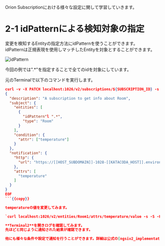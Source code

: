 Orion Subscriptionにおける様々な設定に関して学習していきます。


# 2-1 idPatternによる検知対象の指定

変更を検知するEntityの指定方法にidPatternを使うことができます。  
idPatternは正規表現を使用しマッチしたEntityを対象とすることができます。

![idPattern](./assets/3-6.png)

今回の例では".\*"を指定することで全てのidを対象にしています。

元のTerminalで以下のコマンドを実行します。

```json
curl -v -X PATCH localhost:1026/v2/subscriptions/${SUBSCRIPTION_ID} -s -S -H 'Content-Type: application/json' -d @- <<EOF
{
  "description": "A subscription to get info about Room",
  "subject": {
    "entities": [
      {
        "idPattern"l ".*",
        "type": "Room"
      }
    ],
    "condition": {
      "attr": ["temperature"]
    }
  },
  "notification": {
    "http": {
      "url": "https://[[HOST_SUBDOMAIN]]-1028-[[KATACODA_HOST]].environments.katacoda.com/accumulate"
    },
    "attrs": [
      "temperature"
    ]
  }
}
EOF
```{{copy}}

temperatureの値を変更してみます。

`curl localhost:1026/v2/entities/Room1/attrs/temperature/value -s -S -H 'Content-Type: text/plain' -X PUT -d 29.5`{{copy}}

**Terminal2**を開きログを確認してみます。
先ほどと同じように通知された結果が確認できます。

他にも様々な条件や設定で通知を行うことができます。詳細は公式の[ngsiv2_implementation_note](uhttps://github.com/telefonicaid/fiware-orion/blob/master/doc/manuals/user/ngsiv2_implementation_notes.md#subscription-payload-validations)
